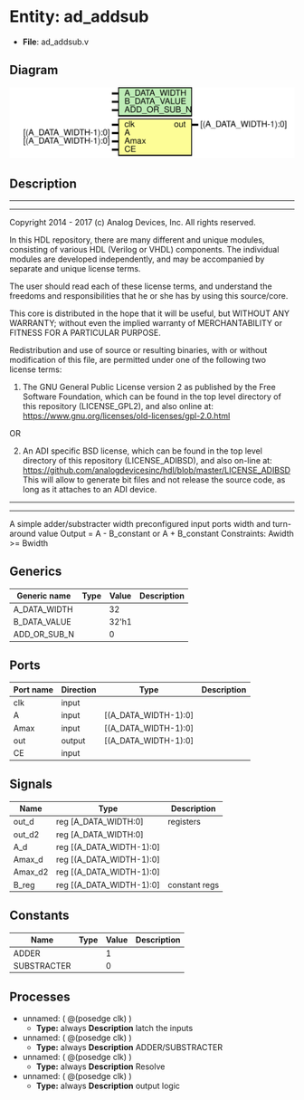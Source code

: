# Entity: ad_addsub

- **File**: ad_addsub.v
## Diagram

![Diagram](ad_addsub.svg "Diagram")
## Description

 ***************************************************************************
 ***************************************************************************
 Copyright 2014 - 2017 (c) Analog Devices, Inc. All rights reserved.

 In this HDL repository, there are many different and unique modules, consisting
 of various HDL (Verilog or VHDL) components. The individual modules are
 developed independently, and may be accompanied by separate and unique license
 terms.

 The user should read each of these license terms, and understand the
 freedoms and responsibilities that he or she has by using this source/core.

 This core is distributed in the hope that it will be useful, but WITHOUT ANY
 WARRANTY; without even the implied warranty of MERCHANTABILITY or FITNESS FOR
 A PARTICULAR PURPOSE.

 Redistribution and use of source or resulting binaries, with or without modification
 of this file, are permitted under one of the following two license terms:

   1. The GNU General Public License version 2 as published by the
      Free Software Foundation, which can be found in the top level directory
      of this repository (LICENSE_GPL2), and also online at:
      <https://www.gnu.org/licenses/old-licenses/gpl-2.0.html>

 OR

   2. An ADI specific BSD license, which can be found in the top level directory
      of this repository (LICENSE_ADIBSD), and also on-line at:
      https://github.com/analogdevicesinc/hdl/blob/master/LICENSE_ADIBSD
      This will allow to generate bit files and not release the source code,
      as long as it attaches to an ADI device.

 ***************************************************************************
 ***************************************************************************
 A simple adder/substracter width preconfigured input ports width and turn-around value
 Output = A - B_constant or A + B_constant
 Constraints: Awidth >= Bwidth

## Generics

| Generic name | Type | Value | Description |
| ------------ | ---- | ----- | ----------- |
| A_DATA_WIDTH |      | 32    |             |
| B_DATA_VALUE |      | 32'h1 |             |
| ADD_OR_SUB_N |      | 0     |             |
## Ports

| Port name | Direction | Type                 | Description |
| --------- | --------- | -------------------- | ----------- |
| clk       | input     |                      |             |
| A         | input     | [(A_DATA_WIDTH-1):0] |             |
| Amax      | input     | [(A_DATA_WIDTH-1):0] |             |
| out       | output    | [(A_DATA_WIDTH-1):0] |             |
| CE        | input     |                      |             |
## Signals

| Name    | Type                         | Description     |
| ------- | ---------------------------- | --------------- |
| out_d   | reg     [A_DATA_WIDTH:0]     |  registers      |
| out_d2  | reg     [A_DATA_WIDTH:0]     |                 |
| A_d     | reg     [(A_DATA_WIDTH-1):0] |                 |
| Amax_d  | reg     [(A_DATA_WIDTH-1):0] |                 |
| Amax_d2 | reg     [(A_DATA_WIDTH-1):0] |                 |
| B_reg   | reg     [(A_DATA_WIDTH-1):0] |  constant regs  |
## Constants

| Name        | Type | Value | Description |
| ----------- | ---- | ----- | ----------- |
| ADDER       |      | 1     |             |
| SUBSTRACTER |      | 0     |             |
## Processes
- unnamed: ( @(posedge clk) )
  - **Type:** always
**Description**
 latch the inputs 
- unnamed: ( @(posedge clk) )
  - **Type:** always
**Description**
 ADDER/SUBSTRACTER 
- unnamed: ( @(posedge clk) )
  - **Type:** always
**Description**
 Resolve 
- unnamed: ( @(posedge clk) )
  - **Type:** always
**Description**
 output logic 
